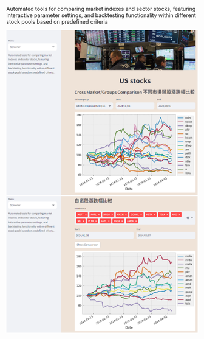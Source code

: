 Automated tools for comparing market indexes and sector stocks, featuring interactive parameter settings, and backtesting functionality within different stock pools based on predefined criteria

![](./img/demo1.png)
![](./img/demo2.png)
